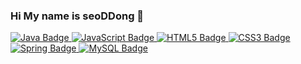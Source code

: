 ### Hi My name is seoDDong 👋

<!DOCTYPE html>
<html lang="en">
<head>
    <meta charset="UTF-8">
    <meta name="viewport" content="width=device-width, initial-scale=1.0">
    <title>Icon Display</title>
</head>
<body style="text-dacoration: none;">
    <a href="https://img.shields.io/badge/JAVA-007396?style=for-the-badge&logo=java&logoColor=white">
        <img src="https://img.shields.io/badge/JAVA-007396?style=for-the-badge&logo=java&logoColor=white" alt="Java Badge">
    </a>
    <a href="https://img.shields.io/badge/javascript-F7DF1E?style=for-the-badge&logo=javascript&logoColor=white">
        <img src="https://img.shields.io/badge/javascript-F7DF1E?style=for-the-badge&logo=javascript&logoColor=white" alt="JavaScript Badge">
    </a>
    <a href="https://img.shields.io/badge/html5-E34F26?style=for-the-badge&logo=html5&logoColor=white">
        <img src="https://img.shields.io/badge/html5-E34F26?style=for-the-badge&logo=html5&logoColor=white" alt="HTML5 Badge">
    </a>
    <a href="https://img.shields.io/badge/css3-1572B6?style=for-the-badge&logo=css3&logoColor=white">
        <img src="https://img.shields.io/badge/css3-1572B6?style=for-the-badge&logo=css3&logoColor=white" alt="CSS3 Badge">
    </a>
    <a href="https://img.shields.io/badge/spring-6DB33F?style=for-the-badge&logo=spring&logoColor=white">
        <img src="https://img.shields.io/badge/spring-6DB33F?style=for-the-badge&logo=spring&logoColor=white" alt="Spring Badge">
    </a>
    <a href="https://img.shields.io/badge/MySQL-4479A1?style=for-the-badge&logo=MySQL&logoColor=white">
        <img src="https://img.shields.io/badge/MySQL-4479A1?style=for-the-badge&logo=MySQL&logoColor=white" alt="MySQL Badge">
    </a>
</body>
</html>


